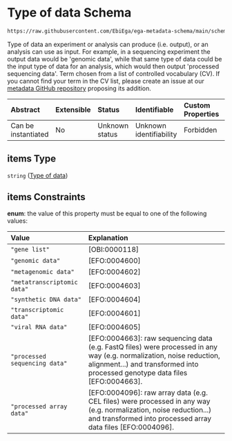 # Type of data Schema

```txt
https://raw.githubusercontent.com/EbiEga/ega-metadata-schema/main/schemas/EGA.analysis.json#/properties/types_of_input_data/items
```

Type of data an experiment or analysis can produce (i.e. output), or an analysis can use as input. For example, in a sequencing experiment the output data would be 'genomic data', while that same type of data could be the input type of data for an analysis, which would then output 'processed sequencing data'. Term chosen from a list of controlled vocabulary (CV). If you cannot find your term in the CV list, please create an issue at our [metadata GitHub repository](https://github.com/EbiEga/ega-metadata-schema/issues/new/choose) proposing its addition.

| Abstract            | Extensible | Status         | Identifiable            | Custom Properties | Additional Properties | Access Restrictions | Defined In                                                                       |
| :------------------ | :--------- | :------------- | :---------------------- | :---------------- | :-------------------- | :------------------ | :------------------------------------------------------------------------------- |
| Can be instantiated | No         | Unknown status | Unknown identifiability | Forbidden         | Allowed               | none                | [EGA.analysis.json\*](../../../schemas/EGA.analysis.json "open original schema") |

## items Type

`string` ([Type of data](ega-10-properties-types-of-input-data-type-of-data.md))

## items Constraints

**enum**: the value of this property must be equal to one of the following values:

| Value                         | Explanation                                                                                                                                                                                             |
| :---------------------------- | :------------------------------------------------------------------------------------------------------------------------------------------------------------------------------------------------------ |
| `"gene list"`                 | \[OBI:0000118]                                                                                                                                                                                          |
| `"genomic data"`              | \[EFO:0004600]                                                                                                                                                                                          |
| `"metagenomic data"`          | \[EFO:0004602]                                                                                                                                                                                          |
| `"metatranscriptomic data"`   | \[EFO:0004603]                                                                                                                                                                                          |
| `"synthetic DNA data"`        | \[EFO:0004604]                                                                                                                                                                                          |
| `"transcriptomic data"`       | \[EFO:0004601]                                                                                                                                                                                          |
| `"viral RNA data"`            | \[EFO:0004605]                                                                                                                                                                                          |
| `"processed sequencing data"` | \[EFO:0004663]: raw sequencing data (e.g. FastQ files) were processed in any way (e.g. normalization, noise reduction, alignment...) and transformed into processed genotype data files \[EFO:0004663]. |
| `"processed array data"`      | \[EFO:0004096]: raw array data (e.g. CEL files) were processed in any way (e.g. normalization, noise reduction...) and transformed into processed array data files \[EFO:0004096].                      |
